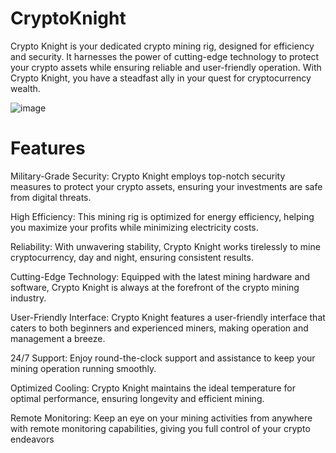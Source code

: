 # CryptoKnight
Crypto Knight is your dedicated crypto mining rig, designed for efficiency and security. It harnesses the power of cutting-edge technology to protect your crypto assets while ensuring reliable and user-friendly operation. With Crypto Knight, you have a steadfast ally in your quest for cryptocurrency wealth.

![image](https://github.com/Excalisz/CryptoKnight/assets/149337616/4984ab9b-6840-41d0-9de6-f13d6dd9b0ad)

# Features 

Military-Grade Security: Crypto Knight employs top-notch security measures to protect your crypto assets, ensuring your investments are safe from digital threats.

High Efficiency: This mining rig is optimized for energy efficiency, helping you maximize your profits while minimizing electricity costs.

Reliability: With unwavering stability, Crypto Knight works tirelessly to mine cryptocurrency, day and night, ensuring consistent results.

Cutting-Edge Technology: Equipped with the latest mining hardware and software, Crypto Knight is always at the forefront of the crypto mining industry.

User-Friendly Interface: Crypto Knight features a user-friendly interface that caters to both beginners and experienced miners, making operation and management a breeze.

24/7 Support: Enjoy round-the-clock support and assistance to keep your mining operation running smoothly.

Optimized Cooling: Crypto Knight maintains the ideal temperature for optimal performance, ensuring longevity and efficient mining.

Remote Monitoring: Keep an eye on your mining activities from anywhere with remote monitoring capabilities, giving you full control of your crypto endeavors
